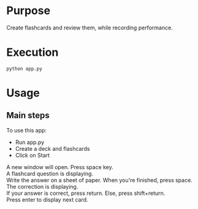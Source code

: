 # Purpose
Create flashcards and review them, while recording performance.

# Execution
```
python app.py
```

# Usage
## Main steps
To use this app:
- Run app.py
- Create a deck and flashcards
- Click on Start


A new window will open. Press space key.   
A flashcard question is displaying.   
Write the answer on a sheet of paper. When you're finished, press space.   
The correction is displaying.   
If your answer is correct, press return. Else, press shift+return.   
Press enter to display next card.   

